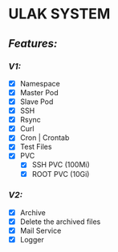 # ULAK SYSTEM

## _Features:_
### **_V1:_**
- [x] Namespace
- [x] Master Pod
- [x] Slave Pod
- [X] SSH
- [x] Rsync
- [x] Curl
- [x] Cron | Crontab
- [x] Test Files
- [x] PVC
    - [x] SSH PVC (100Mi)
    - [x] ROOT PVC (10Gi)

### **_V2:_**
- [x] Archive
- [x] Delete the archived files
- [x] Mail Service
- [x] Logger